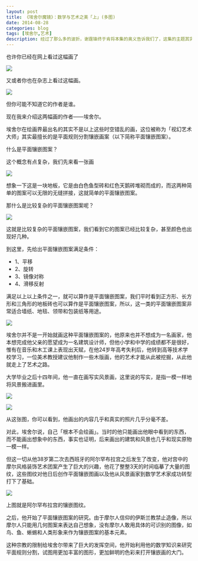```yaml
---
layout: post
title: 《埃舍尔魔镜》：数学与艺术之美「上」(多图)
date: 2014-08-28
categories: blog
tags: [埃舍尔,艺术]
description: 经过了那么多的波折，谢霆锋终于肯将本集的奥义告诉我们了，这集的主题其实不是孝心和诚意，而是一个做蛋糕的真理。
---
```



也许你已经在网上看过这幅画了


![](http://cnfeat.qiniudn.com/nbxtf4.png)

又或者你也在杂志上看过这幅画。

![](http://cnfeat.qiniudn.com/1257719308590582918.jpg)

但你可能不知道它的作者是谁。

现在我来介绍这两幅画的作者——埃舍尔。

埃舍尔在绘画界最出名的其实不是以上这些时空错乱的画，这位被称为「视幻艺术大师」其实最擅长的是平面规则分割镶嵌画案（以下简称平面镶嵌图案）。

什么是平面镶嵌图案？

这个概念有点复杂，我们先来看一张画


![](http://cnfeat.qiniudn.com/ARTS480315.jpg)


想象一下这是一块地板，它是由白色鱼型砖和红色天鹅砖堆砌而成的，而这两种简单的图案可以无限的无缝拼接，这就简单的平面镶嵌图案。

那什么是比较复杂的平面镶嵌图案呢？

![](http://cnfeat.qiniudn.com/711106767.jpg)

这就是比较复杂的平面镶嵌图案，我们看到它的图案已经比较复杂，甚至颜色也出现好几种。

到这里，先给出平面镶嵌图案满足条件：

- 1、平移
- 2、旋转
- 3、镜像对称
- 4、滑移反射

满足以上以上条件之一，就可以算作是平面镶嵌图案，我们平时看到正方形、长方形和三角形的地板砖也可以算作是平面镶嵌图案，所以，这一类的平面镶嵌图案非常适合墙纸、地毯、领带和包装纸等用途。

![](http://cnfeat.qiniudn.com/4ffb1be8x6a7e19d93a4b&690.jpg)

埃舍尔并不是一开始就画这种平面镶嵌图案的，他原来也并不想成为一名画家，他本想完成他父亲的愿望成为一名建筑设计师，但他小学和中学的成绩都不是很好，惟有在音乐和木工课上表现出天赋，在他24岁年高考失利后，他转到高等技术学校学习，一位美术教授建议他制作一些木版画，他的艺术才能从此被挖掘，从此他就走上了艺术之路。

大学毕业之后十四年间，他一直在画写实风景画，这里说的写实，是指一模一样地将风景搬进画里。

![](http://cnfeat.qiniudn.com/1163849904a126d2bdl.jpg)

![](http://cnfeat.qiniudn.com/crop_0.jpg)


从这张图，你可以看到，他画出的内容几乎和真实的照片几乎分毫不差。

对此，埃舍尔说，自己「根本不会绘画」。当时的他只能画出他眼中看到的东西，而不能画出想象中的东西，事实也证明，后来画出的建筑和风景也几乎和现实原物一模一样。

但这一切从他38岁第二次去西班牙的阿尔罕布拉宫之后发生了改变，他对宫中的摩尔风格装饰艺术团案产生了巨大的兴趣，他花了整整3天的时间临摹了大量的图纹，这些图纹对他日后创作平面镶嵌图画以及他从风景画家到数学艺术家成功转型打下了基础。

![](http://cnfeat.qiniudn.com/20120119232530_LykvQ.jpg)

上图就是阿尔罕布拉宫的镶嵌图纹。

之后，他开始了平面镶嵌图案的研究。由于摩尔人信仰的伊斯兰教禁止造像，所以摩尔人只能用几何图案来表达自己想象，没有摩尔人敢用具体的可识别的图像，如鸟、鱼、蜥蜴和人类形象来作为镶嵌图案的基本元素。

这种宗教的限制给埃舍尔带来了巨大的发挥空间，他开始利用他的数学知识来研究平面规则分割，试图用更加丰富的图形，更加鲜明的色彩来打开镶嵌画的大门。



























